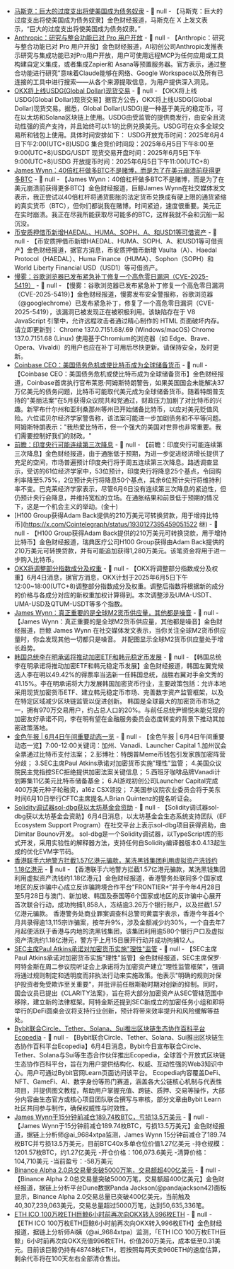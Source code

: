 - [马斯克：巨大的过度支出将使美国成为债务奴隶]() - 📰 null - 【马斯克：巨大的过度支出将使美国成为债务奴隶】金色财经报道，马斯克在 X 上发文表示，“巨大的过度支出将使美国成为债务奴隶。”
- [Anthropic：研究与整合功能已对 Pro 用户开放](https://x.com/AnthropicAI/status/1929950256793563438) - 📰 null - 【Anthropic：研究与整合功能已对 Pro 用户开放】金色财经报道，AI初创公司Anthropic发推表示研究与集成功能已对Pro用户开放，用户可使用远程MCP为任何应用或工具构建自定义集成，或者集成Zapier和 Asana等预置服务器。官方表示，通过整合功能进行研究”意味着Claude能够在网络、Google Workspace以及所有已连接的工具中进行搜索——从各个来源提取信息，为用户提供深入洞见。
- [OKX将上线USDG(Global Dollar)现货交易](https://www.okx.com/zh-hans/help/okx-to-list-usdg-global-dollar-for-spot-trading) - 📰 null - 【OKX将上线USDG(Global Dollar)现货交易】据官方公告，OKX将上线USDG(Global Dollar)现货交易。据悉，Global Dollar(USDG)是一种基于美元的稳定币，可在以太坊和Solana区块链上使用。USDG由受监管的提供商发行，由安全且流动性强的资产支持，并且始终可以1:1的比例兑换美元。USDG可在众多全球交易所和钱包上使用。具体时间安排如下： 
USDG开放充币时间：2025年6月4日下午2:00(UTC+8)USDG 
集合竞价时间段：2025年6月5日下午8:00至9:00(UTC+8)USDG/USDT 
现货交易开盘时间：2025年6月5日下午9:00(UTC+8)USDG 
开放提币时间：2025年6月5日下午11:00(UTC+8)
- [James Wynn：40倍杠杆做多BTC不是赌博，而是为了在美元崩溃前获得更多BTC](https://x.com/JamesWynnReal/status/1930133943938101380) - 📰 null - 【James Wynn：40倍杠杆做多BTC不是赌博，而是为了在美元崩溃前获得更多BTC】金色财经报道，巨鲸James Wynn在社交媒体发文表示，我正尝试以40倍杠杆将通货膨胀的法定货币兑换成有硬上限的通货紧缩的真实货币（BTC），但你们都说我在赌博。时间紧迫，速度很重要。美元正在实时崩溃。我正在尽我所能获取尽可能多的BTC，这样我就不会和沉船一起沉没。
- [币安质押借币新增HAEDAL、HUMA、SOPH、A、和USD1等可借资产](https://www.binance.com/zh-CN/support/announcement/detail/15282c02d9a2464fac3f5dd0501d6561) - 📰 null - 【币安质押借币新增HAEDAL、HUMA、SOPH、A、和USD1等可借资产】金色财经报道，据官方消息，币安质押借币新增 Vaulta（A）、Haedal Protocol（HAEDAL）、Huma Finance（HUMA）、Sophon（SOPH）和 World Liberty Financial USD（USD1）等可借资产。
- [慢雾：谷歌浏览器已发布紧急补丁修复一个高危零日漏洞（CVE-2025-5419）]() - 📰 null - 【慢雾：谷歌浏览器已发布紧急补丁修复一个高危零日漏洞（CVE-2025-5419）】金色财经报道，慢雾发布安全警报称，谷歌浏览器（@googlechrome）已发布紧急补丁，修复了一个高危零日漏洞（CVE-2025-5419），该漏洞已被发现正在被积极利用。该缺陷存在于 V8 JavaScript 引擎中，允许远程攻击者通过精心制作的 HTML 页面破坏内存。 
请立即更新到： 
Chrome 137.0.7151.68/.69 (Windows/macOS) 
Chrome 137.0.7151.68 (Linux) 
使用基于Chromium的浏览器（如 Edge、Brave、Opera、Vivaldi）的用户也应在补丁可用后尽快更新。请保持安全，及时更新。
- [Coinbase CEO：美国债务危机或使比特币成为全球储备货币](https://decrypt.co/323616/us-debt-crisis-bitcoin-reserve-currency-coinbase-ceo) - 📰 null - 【Coinbase CEO：美国债务危机或使比特币成为全球储备货币】金色财经报道，Coinbase首席执行官布莱恩·阿姆斯特朗警告，如果美国国会未能解决37万亿美元的债务问题，比特币可能取代美元成为全球储备货币。随着特朗普支持的"美丽法案"在5月获得众议院共和党通过，财政压力加剧了对比特币的兴趣。新罕布什尔州和亚利桑那州等州已开始储备比特币，以应对美元贬值风险。六位诺贝尔经济学家警告称，该法案可能进一步加剧债务和不平等问题。阿姆斯特朗表示："我热爱比特币，但一个强大的美国对世界也非常重要。我们需要控制好我们的财政。"
- [前瞻：印度央行可能连续第三次降息]() - 📰 null - 【前瞻：印度央行可能连续第三次降息】金色财经报道，由于通胀低于预期，为进一步促进经济增长提供了充足的空间，市场普遍预计印度央行将于周五连续第三次降息。路透调查显示，受访的61位经济学家中，53位预计，印度央行将降息25个基点，令回购利率降至5.75%，2位预计央行将降息50个基点，其余6位预计央行将维持利率不变。巴克莱经济学家表示，尽管6月6日没有连续第三次降息的紧迫性，但仍预计央行会降息，并维持宽松的立场。在通胀结果和前景低于预期的情况下，这是一个机会主义的举动。(金十)
- [H100 Group获得Adam Back提供的210万美元可转换贷款，用于增持比特币](https://x.com/Cointelegraph/status/1930127395459051522 继) - 📰 null - 【H100 Group获得Adam Back提供的210万美元可转换贷款，用于增持比特币】金色财经报道，瑞典医疗公司H100 Group获得由Adam Back提供的210万美元可转换贷款，并有可能追加获得1,280万美元。该笔资金将用于进一步购入比特币。
- [OKX将调整部分指数成分及权重](https://www.okx.com/zh-hans/help/okx-to-adjust-components-for-several-indexes-20250604) - 📰 null - 【OKX将调整部分指数成分及权重】6月4日消息，据官方消息，OKX计划于2025年6月5日下午12:00~18:00(UTC+8)调整部分指数成分及权重。调整后指数将根据新的成分的价格与各成分对应的新权重加权计算得到。本次调整涉及UMA-USDT、UMA-USD及QTUM-USDT等多个指数。
- [James Wynn：真正重要的是全球M2货币供应量，其他都是噪音](https://x.com/JamesWynnReal/status/1930120505241341974) - 📰 null - 【James Wynn：真正重要的是全球M2货币供应量，其他都是噪音】金色财经报道，巨鲸 James Wynn 在社交媒体发文表示，当你关注全球M2货币供应量时，你会发现其他一切都只是噪音。 
并配图显示全球M2货币供应量处于增长趋势。
- [韩国总统李在明承诺将推动加密ETF和韩元稳定币发展](https://www.theblock.co/post/356855/south-korea-elects-pro-crypto-lee-as-new-president-crypto-etfs-and-krw-stablecoins-on-horizon) - 📰 null - 【韩国总统李在明承诺将推动加密ETF和韩元稳定币发展】金色财经报道，韩国左翼党候选人李在明以49.42%的得票率当选新一任韩国总统，战胜右翼对手金文秀的41.15%。李在明承诺将大力发展韩国加密货币行业，主要政策包括：允许本地采用现货加密货币ETF、建立韩元稳定币市场、完善数字资产监管框架，以及在特定区域减少区块链监管以促进创新。 
韩国是全球最大的加密货币市场之一，拥有970万交易用户，约占总人口的20%。与前任总统尹锡悦未能兑现的加密友好承诺不同，李在明有望在金融服务委员会态度转变的背景下推动其加密政策落地。
- [金色午报 | 6月4日午间重要动态一览]() - 📰 null - 【金色午报 | 6月4日午间重要动态一览】7:00-12:00关键词：加州、Vanadi、Launcher Capital 
1.加州议会全票通过比特币支付法案； 
2.彭博社：特朗普Meme币钱包引发家族加密阵营分歧； 
3.SEC主席Paul Atkins承诺对加密货币实施"理性"监管； 
4.美国众议院民主党指控SEC拒绝提供加密法案关键信息； 
5.西班牙咖啡品牌Vanadi计划筹集11亿美元比特币储备基金； 
6.AI游戏初创公司Launcher Capital完成400万美元种子轮融资，a16z CSX领投； 
7.美国参议院农业委员会将于美东时间6月10日举行CFTC主席提名人Brian Quintenz的提名听证会。
- [Solidity调试器sol-dbg获以太坊基金会资助](https://x.com/EF_ESP/status/1930107782906425451) - 📰 null - 【Solidity调试器sol-dbg获以太坊基金会资助】6月4日消息，以太坊基金会生态系统支持团队（EF Ecosystem Support Program）在社交平台上表示sol-dbg项目获得资助，由Dimitar Bounov开发。 
sol-dbg是一个Solidity调试器，以TypeScript库的形式开发，采用实验性的解释器方法，支持任何自Solidity编译器版本0.4.13起生成的优化EVM字节码。
- [香港联手六地警方拦截1.57亿港元骗款，某洗黑钱集团利用虚拟资产洗钱约1.18亿港元](https://www.wenweipo.com/a/202506/04/AP683f8792e4b0c304808ea329.html) - 📰 null - 【香港联手六地警方拦截1.57亿港元骗款，某洗黑钱集团利用虚拟资产洗钱约1.18亿港元】金色财经报道，香港警务处联同多个国家或地区的反诈骗中心成立反诈骗跨境合作平台“FRONTIER+”并于今年4月28日至5月28日与澳门、新加坡、韩国及泰国等6个国家或地区的反诈骗中心展开首次联合行动，成功拘捕1,858人，冻结逾3.26万个银行账户，以及拦截1.57亿港元骗款。 
香港警务处商业罪案调查科总警司黄震宇表示，香港今年首4个月共录得逾13,115宗诈骗案，按年升9%，涉及金额减少约30%，一个自去年7月起便活跃于香港与内地的洗黑钱集团，该集团利用逾580个银行户口及虚拟资产清洗约1.18亿港元，警方于上月15日展开行动并成功拘捕12人。
- [SEC主席Paul Atkins承诺对加密货币实施"理性"监管](https://decrypt.co/323613/paul-atkins-new-day-sec-rational-regulations-crypto) - 📰 null - 【SEC主席Paul Atkins承诺对加密货币实施"理性"监管】金色财经报道，SEC主席保罗·阿特金斯在周二参议院听证会上承诺将为加密资产建立"理性监管框架"，强调将通过规则制定和透明度而非执法行动来实施政策。他表示"明确的规则对保护投资者免受欺诈至关重要"，并批评前任根斯勒时期对创新的抑制。同时，国会议员已提出《CLARITY法案》，旨在将大部分加密资产从SEC管辖范围中移除，建立新的法律框架。阿特金斯还提到SEC新成立的加密任务小组和即将举行的DeFi圆桌会议将支持行业创新，预计将带来效率提升和风险缓解等益处。
- [Bybit联合Circle、Tether、Solana、Sui推出区块链生态协作百科平台Ecopedia]() - 📰 null - 【Bybit联合Circle、Tether、Solana、Sui推出区块链生态协作百科平台Ecopedia】6月4日消息，Bybit今日宣布联合Circle、Tether、Solana与Sui等生态合作伙伴推出Ecopedia，全球首个开放式区块链生态协作百科平台，旨在为用户提供结构化、权威、互动性强的Web3知识中心。用户可通过Bybit官网Learn页面访问该平台。 
Ecopedia内容覆盖DeFi、NFT、GameFi、AI、数字身份等热门赛道，涵盖各大公链核心机制与代表性项目，并提供图文教程，帮助用户掌握充值、跨链、质押、交易等操作，大部分内容由生态官方或核心项目团队联合撰写与审核，部分文章由Bybit Learn社区共同参与制作，确保权威性与时效性。
- [James Wynn于15分钟前减仓189.74枚BTC，亏损13.5万美元](https://x.com/ai_9684xtpa/status/1930100350276776185) - 📰 null - 【James Wynn于15分钟前减仓189.74枚BTC，亏损13.5万美元】金色财经报道，据链上分析师@ai_9684xtpa监测，James Wynn 15分钟前减仓了189.74枚BTC并亏损13.5万美元，目前BTC40x多单仓位价值1.27亿美元 
-持仓规模：1201.57枚BTC，约1.27亿美元 
-开仓价格：106,073.6美元 
-清算价格：104,710美元 
-当前盈亏：-58万美元
- [Binance Alpha 2.0总交易量突破5000万笔，交易额超400亿美元](https://dune.com/pandajackson42/binance-alpha-20-purchase-dex-tokens-directly-on-binance-cex) - 📰 null - 【Binance Alpha 2.0总交易量突破5000万笔，交易额超400亿美元】金色财经报道，据链上分析平台Dune数据Panda Jackson(@pandajackson42)面板显示，Binance Alpha 2.0交易总量已突破400亿美元，当前触及40,307,239,063美元，交易总量超过5000万笔，达到50,635,336笔。
- [ETH ICO 100万枚ETH巨鲸6小时前再次向OKX转入996枚ETH](https://x.com/ai_9684xtpa/status/1930098740054110703) - 📰 null - 【ETH ICO 100万枚ETH巨鲸6小时前再次向OKX转入996枚ETH】金色财经报道，据链上分析师Ai姨（@ai_9684xtpa）监测，「ETH ICO 100万枚ETH巨鲸」6小时前再次向OKX充值996枚ETH，价值260万美元，成本低至0.31美元。目前该巨鲸仍持有48748枚ETH，若按照每两天卖960ETH的速度估算，剩余代币将在100天左右全部清仓售出。
